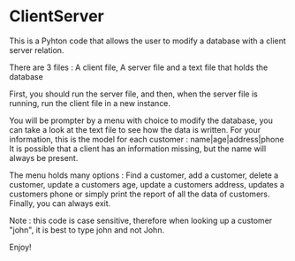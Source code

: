 # ClientServer
This is a Pyhton code that allows the user to modify a database with a client server relation. 

There are 3 files : A client file, A server file and a text file that holds the database

First, you should run the server file, and then, when the server file is running, run the client file in a new instance.

You will be prompter by a menu with choice to modify the database, you can take a look at the text file to see how the
data is written. 
For your information, this is the model for each customer : name|age|address|phone 
It is possible that a client has an information missing, but the name will always be present. 

The menu holds many options :
Find a customer, add a customer, delete a customer, update a customers age, update a customers address, updates a customers phone
or simply print the report of all the data of customers. Finally, you can always exit. 

Note : this code is case sensitive, therefore when looking up a customer "john", it is best to type john and not John.

Enjoy!
